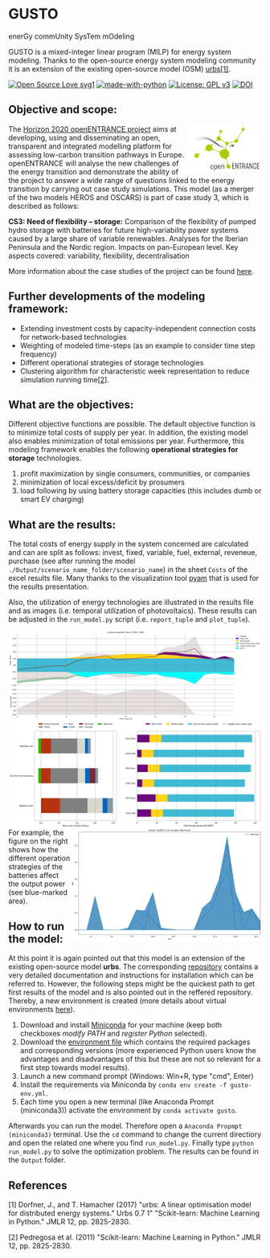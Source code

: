 # GUSTO
enerGy commUnity SysTem mOdeling

GUSTO is a mixed-integer linear program (MILP) for energy system modeling. Thanks to the open-source energy system modeling community it is an extension of the existing open-source model (OSM) [urbs](https://github.com/tum-ens/urbs)[[1]](#1).

[![Open Source Love svg1](https://badges.frapsoft.com/os/v1/open-source.svg?v=103)](https://github.com/ellerbrock/open-source-badges/)
[![made-with-python](https://img.shields.io/badge/Made%20with-Python-1f425f.svg)](https://www.python.org/)
[![License: GPL v3](https://img.shields.io/badge/License-GPLv3-blue.svg)](https://www.gnu.org/licenses/gpl-3.0)
[![DOI](https://zenodo.org/badge/DOI/10.5281/zenodo.3946098.svg)](https://doi.org/10.5281/zenodo.3946098)

## Objective and scope:

<img src="./_static/open_entrance-logo.png" width="150" heigth="150" align="right">

The [Horizon 2020 openENTRANCE project](https://openentrance.eu) aims at developing, using and disseminating an open, transparent and integrated modelling platform for assessing low-carbon transition pathways in Europe. openENTRANCE will analyse the new challenges of the energy transition and demonstrate the ability of the project to answer a wide range of questions linked to the energy transition by carrying out case study simulations. This model (as a merger of the two models HEROS and OSCARS) is part of case study 3, which is described as follows:

**CS3: Need of flexibility – storage:** Comparison of the flexibility of pumped hydro storage with batteries for future high-variability power systems caused by a large share of variable renewables. Analyses for the Iberian Peninsula and the Nordic region. Impacts on pan-European level. Key aspects covered: variability, flexibility, decentralisation

More information about the case studies of the project can be found [here](https://openentrance.eu/2020/07/15/model-interface-common-database/).

## Further developments of the modeling framework:
- Extending investment costs by capacity-independent connection costs for network-based technologies
- Weighting of modeled time-steps (as an example to consider time step frequency)
- Different operational strategies of storage technologies
- Clustering algorithm for characteristic week representation to reduce simulation running time[[2]](#2).

## What are the objectives:
Different objective functions are possible. The default objective function is to minimize total costs of supply per year. In addition, the existing model also enables minimization of total emissions per year.
Furthermore, this modeling framework enables the following **operational strategies for storage** technologies.  
1. profit maximization by single consumers, communities, or companies
2. minimization of local excess/deficit by prosumers
3. load following by using battery storage capacities (this includes dumb or smart EV charging)

## What are the results:

The total costs of energy supply in the system concerned are calculated and can are split as follows: invest, fixed, variable, fuel, external, 
reveneue, purchase (see after running the model `./Output/scenario_name_folder/scenario_name`) in the sheet `Costs` of the excel results file. Many thanks to the visualization tool [pyam](https://github.com/IAMconsortium/pyam) that is used for the results presentation.

Also, the utilization of energy technologies are illustrated in the results file and as images (i.e. temporal utilization of photovoltaics). These results can be adjusted in the `run_model.py` script (i.e. `report_tuple` and `plot_tuple`).

<img src="./_static/scenario_baseline_cost-2050-Elec-ES62-all.png" width="1000" heigth="400" align="center">
<img src="./_static/comparison.png" width="550" heigth="500" align="left">
<img src="./_static/Scenarios_Retrieved.png" width="380" heigth="500" align="right">  

For example, the figure on the right shows how the different operation strategies of the batteries affect the output power (see blue-marked area).


## How to run the model:
At this point it is again pointed out that this model is an extension of the existing open-source model **urbs**. The corresponding  [repository](https://github.com/tum-ens/urbs) contains a very detailed documentation and instructions for installation which can be referred to. However, the following steps might be the quickest path to get first results of the model and is also pointed out in the reffered repository. Thereby, a new environment is created (more details about virtual environments [here](https://packaging.python.org/guides/installing-using-pip-and-virtual-environments/)).

1. Download and install [Miniconda](https://docs.conda.io/en/latest/miniconda.html) for your machine (keep both checkboxes *modify PATH* and *register Python* selected).
2. Download the [environment file](https://github.com/sebastianzwickl/GUSTO/blob/master/gusto-env.yml) which contains the required packages and corresponding versions (more experienced Python users know the advantages and disadvantages of this but these are not so relevant for a first step towards model results).
3. Launch a new command prompt (Windows: Win+R, type "cmd", Enter)
4. Install the requirements via Miniconda by `conda env create -f gusto-env.yml`.
5. Each time you open a new terminal (like Anaconda Prompt (miniconda3)) activate the environment by `conda activate gusto`.

Afterwards you can run the model. Therefore open a `Anaconda Propmpt (miniconda3)` terminal. Use the `cd` command to change the current directiory and open the related one where you find `run_model.py`. Finally type `python run_model.py` to solve the optimization problem. The results can be found in the `Output` folder. 

## References
<a id="1">[1]</a> 
Dorfner, J., and T. Hamacher (2017)
"urbs: A linear optimisation model for distributed energy systems." Urbs 0.7 1"
"Scikit-learn: Machine Learning in Python." JMLR 12, pp. 2825-2830.

<a id="2">[2]</a> 
Pedregosa et al. (2011)
"Scikit-learn: Machine Learning in Python." JMLR 12, pp. 2825-2830.
